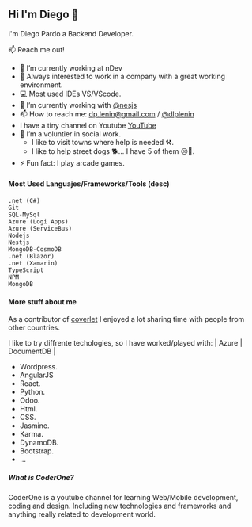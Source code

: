 ## Hi I'm Diego 👋

I'm Diego Pardo a Backend Developer. 

:mailbox: Reach me out!


- 🔭 I’m currently working at nDev
- 👀 Always interested to work in a company with a great working environment. 
- :computer: Most used IDEs VS/VScode.
- 🌱 I’m currently working with [@nesjs](https://github.com/nestjs)
- 📫 How to reach me: dp.lenin@gmail.com / [@dlplenin](https://twitter.com/dlplenin)
- I have a tiny channel on Youtube [YouTube](https://www.youtube.com/channel/UCzLyEeasCDGj4ARSY5Lhz8w)
- 💞️ I’m a voluntier in social work.
  - I like to visit towns where help is needed ⚒️.
  - I like to help street dogs 🐕... I have 5 of them 😥🐶.
- ⚡ Fun fact: I play arcade games.


#### Most Used Languajes/Frameworks/Tools (desc)

```text
.net (C#)
Git
SQL-MySql
Azure (Logi Apps)
Azure (ServiceBus)
Nodejs 
Nestjs
MongoDB-CosmoDB
.net (Blazor)
.net (Xamarin)
TypeScript
NPM
MongoDB
```
#### More stuff about me

As a contributor of [coverlet](https://github.com/coverlet-coverage/coverlet) I enjoyed a lot sharing time with people from other countries. 

I like to try diffrente techologies, so I have worked/played with:
| Azure | DocumentDB |
- Wordpress.
- AngularJS
- React.
- Python.
- Odoo.
- Html.
- CSS.
- Jasmine.
- Karma.
- DynamoDB.
- Bootstrap.
- ...


##### What is CoderOne?

CoderOne is a youtube channel for learning Web/Mobile development, coding and design. Including new technologies and frameworks and anything really related to development world.




[reactplaylist]: https://www.youtube.com/watch?v=KxXXEL-k47Y&list=PLvXDmnBbOF7RnYiZvDwl2Pzcs2kfi10wd
[vscodetutorial]: https://www.youtube.com/watch?v=Bkie2ai8qeE&t=8s
[htmltutorial]: https://www.youtube.com/watch?v=VK6MXVxOsws&t=27s
[javascripttutorial]: https://www.youtube.com/watch?v=D-LHKvmX37E
